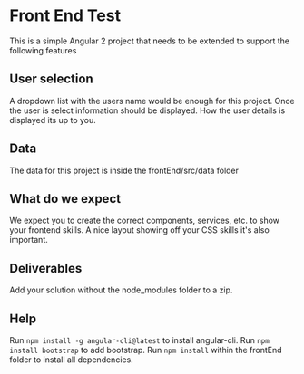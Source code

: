 # Front End Test

This is a simple Angular 2 project that needs to be extended to support the following features

## User selection

A dropdown list with the users name would be enough for this project. Once the user is select information should be
displayed. How the user details is displayed its up to you.

## Data

The data for this project is inside the frontEnd/src/data folder

## What do we expect

We expect you to create the correct components, services, etc. to show your frontend skills. A nice layout showing off
your CSS skills it's also important.

## Deliverables

Add your solution without the node_modules folder to a zip.

## Help

Run `npm install -g angular-cli@latest` to install angular-cli.
Run `npm install bootstrap` to add bootstrap.
Run `npm install` within the frontEnd folder to install all dependencies.